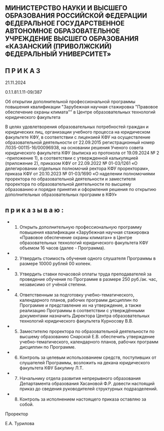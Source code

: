 <!-- image -->

## МИНИСТЕРСТВО НАУКИ И ВЫСШЕГО ОБРАЗОВАНИЯ РОССИЙСКОЙ ФЕДЕРАЦИИ ФЕДЕРАЛЬНОЕ ГОСУДАРСТВЕННОЕ АВТОНОМНОЕ ОБРАЗОВАТЕЛЬНОЕ УЧРЕЖДЕНИЕ ВЫСШЕГО ОБРАЗОВАНИЯ «КАЗАНСКИЙ (ПРИВОЛЖСКИЙ) ФЕДЕРАЛЬНЫЙ УНИВЕРСИТЕТ»

## П Р И К А З

21.11.2024

0.1.1.81.1.11-09/387

Об открытии дополнительной профессиональной программы повышения квалификации "Зарубежная научная стажировка "Правовое обеспечение охраны климата"" в Центре образовательных технологий юридического факультета

В  целях  удовлетворения  образовательных  потребностей  граждан  и  юридических лиц, организации учебного процесса на юридическом факультете КФУ, в соответствии с лицензией КФУ на осуществление образовательной деятельности от 22.09.2015 регистрационный номер Л035-00115-16/00096938, на основании решения Ученого совета юридического факультета КФУ (выписка из протокола от 19.09.2024 № 2 -приложение 1),  в  соответствии  с  утвержденной  калькуляцией  (приложение  2),  приказом КФУ от 22.09.2022 № 01-03/1261 «О делегировании отдельных полномочий ректора КФУ проректорам»,  приказа  КФУ  от  20.10.2023  №  01-03/1690  «О  наделении  полномочиями проректора по образовательной деятельности и заместителя проректора по образовательной деятельности по высшему образованию и порядке принятия и оформления решения по открытию дополнительных образовательных программ в КФУ»

## п р и к а з ы в а ю :

- 1. Открыть дополнительную профессиональную программу повышения квалификации «Зарубежная научная стажировка «Правовое обеспечение охраны климата»» в Центре образовательных технологий юридического факультета КФУ объемом 16 часов (далее - Программа).
- 2. Утвердить стоимость обучения одного слушателя Программы в размере 10000 рублей 00 копеек.
- 3. Утвердить ставки почасовой оплаты труда преподавателей за проведение обучения по Программе в размере 250 руб./ак. час, независимо от учёной степени.

- 4. Ответственным за подготовку учебно-тематического, календарного планов, рабочих программ дисциплин по Программе и представление их на утверждение, а также реализацию Программы в соответствии с утверждёнными документами назначить Директора Центра образовательных технологий юридического факультета Курносову В.В.
- 5. Заместителю проректора по образовательной деятельности по высшему образованию Снарской Е.В. обеспечить утверждение учебно-тематического, календарного планов, рабочих программ дисциплин по Программе.
- 6. Контроль  за  целевым  использованием  средств,  поступивших  от  слушателей Программы, возложить на декана юридического факультета КФУ Бакулину Л.Т.
- 7. Начальнику отдела развития непрерывного образования Департамента образования  Хасановой  Ф.Р.  довести  настоящий  приказ  до  сведения  руководителей структурных подразделений.
- 8. Контроль за исполнением настоящего приказа оставляю за собой.

Проректор

<!-- image -->

Е.А. Турилова